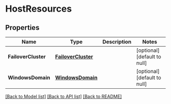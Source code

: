 # HostResources

## Properties
Name | Type | Description | Notes
------------ | ------------- | ------------- | -------------
**FailoverCluster** | [**FailoverCluster**](failover_cluster.md) |  | [optional] [default to null]
**WindowsDomain** | [**WindowsDomain**](windows_domain.md) |  | [optional] [default to null]

[[Back to Model list]](../README.md#documentation-for-models) [[Back to API list]](../README.md#documentation-for-api-endpoints) [[Back to README]](../README.md)


